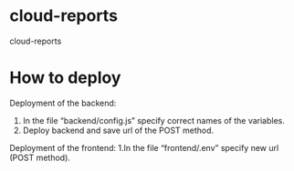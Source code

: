 # cloud-reports
cloud-reports


# How to deploy

Deployment of the backend:
1.	In the file “backend/config.js”  specify correct names of the variables.
3.	Deploy backend and save url of the POST method.

Deployment of the frontend:
1.In the file “frontend/.env” specify new url (POST method).

